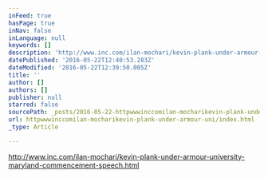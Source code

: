 ```yaml
---
inFeed: true
hasPage: true
inNav: false
inLanguage: null
keywords: []
description: 'http://www.inc.com/ilan-mochari/kevin-plank-under-armour-university-maryland-commencement-speech.html'
datePublished: '2016-05-22T12:40:53.283Z'
dateModified: '2016-05-22T12:39:50.005Z'
title: ''
author: []
authors: []
publisher: null
starred: false
sourcePath: _posts/2016-05-22-httpwwwinccomilan-mocharikevin-plank-under-armour-uni.md
url: httpwwwinccomilan-mocharikevin-plank-under-armour-uni/index.html
_type: Article

---
```

http://www.inc.com/ilan-mochari/kevin-plank-under-armour-university-maryland-commencement-speech.html